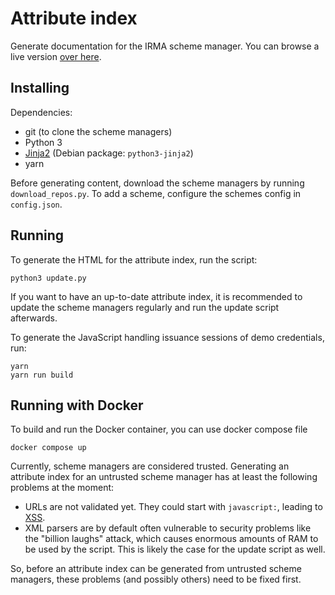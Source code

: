 # Attribute index

Generate documentation for the IRMA scheme manager. You can browse a live
version [over here](https://privacybydesign.foundation/attribute-index/en/).

## Installing

Dependencies:

  * git (to clone the scheme managers)
  * Python 3
  * [Jinja2](http://jinja.pocoo.org/) (Debian package: `python3-jinja2`)
  * yarn

Before generating content, download the scheme managers by running `download_repos.py`.
To add a scheme, configure the schemes config in `config.json`.

## Running

To generate the HTML for the attribute index, run the script:

    python3 update.py

If you want to have an up-to-date attribute index, it is recommended to update
the scheme managers regularly and run the update script afterwards.

To generate the JavaScript handling issuance sessions of demo credentials, run:

    yarn
    yarn run build

## Running with Docker

To build and run the Docker container, you can use docker compose file

    docker compose up

Currently, scheme managers are considered trusted. Generating an attribute index
for an untrusted scheme manager has at least the following problems at the
moment:

  * URLs are not validated yet. They could start with `javascript:`, leading to
    [XSS](https://www.owasp.org/index.php/Cross-site_Scripting_(XSS)).
  * XML parsers are by default often vulnerable to security problems like the
    "billion laughs" attack, which causes enormous amounts of RAM to be used by
    the script. This is likely the case for the update script as well.

So, before an attribute index can be generated from untrusted scheme managers,
these problems (and possibly others) need to be fixed first.
